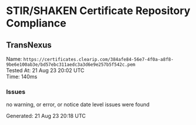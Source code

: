 # STIR/SHAKEN Certificate Repository Compliance

## TransNexus

Name: `https://certificates.clearip.com/384afe84-56e7-4f0a-a8f8-9be6e100ab3e/bd57ebc311aedc3a3d6e9e257b5f542c.pem`\
Tested At: 21 Aug 23 20:02 UTC\
Time: 140ms

### Issues

no warning, or error, or notice date level issues were found

Generated: 21 Aug 23 20:18 UTC
